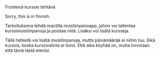 Frontend-kurssin tehtävä

Sorry, this is in finnish.

Tarkoituksena tehdä reactilla muistiinpanoapp, johon voi tallentaa kurssimuistiinpanoja ja poistaa niitä. Lisäksi voi lisätä kursseja.

Tällä hetkellä voi lisätä muistiinpanoja, mutta päivämäärää ei niihin tuu. Eikä kurssia, koska kurssivalinta ei toimi. Että aika köyhää on, mutta toivotaan että tämä tästä etenisi.